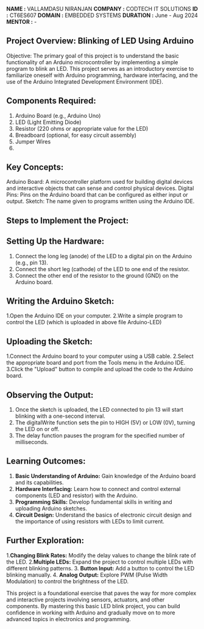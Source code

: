 **NAME     :** VALLAMDASU NIRANJAN
**COMPANY  :** CODTECH IT SOLUTIONS
**ID       :** CT6ES607
**DOMAIN   :** EMBEDDED SYSTEMS
**DURATION :** June - Aug 2024
**MENTOR   :** - 

## Project Overview: Blinking of LED Using Arduino
Objective:
The primary goal of this project is to understand the basic functionality of an Arduino microcontroller by implementing a simple program to blink an LED. This project serves as an introductory exercise to familiarize oneself with Arduino programming, hardware interfacing, and the use of the Arduino Integrated Development Environment (IDE).

## Components Required:
1. Arduino Board (e.g., Arduino Uno) 
2. LED (Light Emitting Diode)
3. Resistor (220 ohms or appropriate value for the LED)
4. Breadboard (optional, for easy circuit assembly)
5. Jumper Wires
6. 
## Key Concepts:
Arduino Board: A microcontroller platform used for building digital devices and interactive objects that can sense and control physical devices.
Digital Pins: Pins on the Arduino board that can be configured as either input or output.
Sketch: The name given to programs written using the Arduino IDE.

## Steps to Implement the Project:
## Setting Up the Hardware:

1. Connect the long leg (anode) of the LED to a digital pin on the Arduino (e.g., pin 13).
2. Connect the short leg (cathode) of the LED to one end of the resistor.
3. Connect the other end of the resistor to the ground (GND) on the Arduino board.
   
## Writing the Arduino Sketch:

1.Open the Arduino IDE on your computer.
2.Write a simple program to control the LED (which is uploaded in above file Arduino-LED)

## Uploading the Sketch:

1.Connect the Arduino board to your computer using a USB cable.
2.Select the appropriate board and port from the Tools menu in the Arduino IDE.
3.Click the "Upload" button to compile and upload the code to the Arduino board.

## Observing the Output:

1. Once the sketch is uploaded, the LED connected to pin 13 will start blinking with a one-second interval.
2. The digitalWrite function sets the pin to HIGH (5V) or LOW (0V), turning the LED on or off.
3. The delay function pauses the program for the specified number of milliseconds.

## Learning Outcomes:
1. **Basic Understanding of Arduino:** Gain knowledge of the Arduino board and its capabilities.
2. **Hardware Interfacing:** Learn how to connect and control external components (LED and resistor) with the Arduino.
3. **Programming Skills:** Develop fundamental skills in writing and uploading Arduino sketches.
4. **Circuit Design:** Understand the basics of electronic circuit design and the importance of using resistors with LEDs to limit current.

## Further Exploration:
1.**Changing Blink Rates:** Modify the delay values to change the blink rate of the LED.
2.**Multiple LEDs:** Expand the project to control multiple LEDs with different blinking patterns.
3. **Button Input:** Add a button to control the LED blinking manually.
4. **Analog Output:** Explore PWM (Pulse Width Modulation) to control the brightness of the LED.



This project is a foundational exercise that paves the way for more complex and interactive projects involving sensors, actuators, and other components. By mastering this basic LED blink project, you can build confidence in working with Arduino and gradually move on to more advanced topics in electronics and programming.
